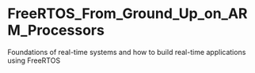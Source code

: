 # FreeRTOS_From_Ground_Up_on_ARM_Processors
Foundations of real-time systems and how to build real-time applications using FreeRTOS
